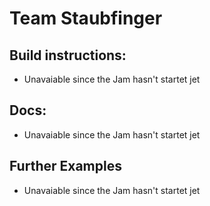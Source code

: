 # Team Staubfinger

## Build instructions:
- Unavaiable since the Jam hasn't startet jet

## Docs:
- Unavaiable since the Jam hasn't startet jet

## Further Examples
- Unavaiable since the Jam hasn't startet jet
